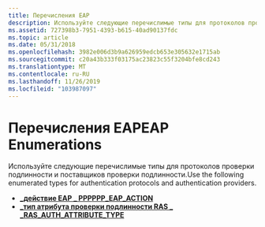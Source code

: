 ```yaml
---
title: Перечисления EAP
description: Используйте следующие перечислимые типы для протоколов проверки подлинности и поставщиков проверки подлинности.
ms.assetid: 727398b3-7951-4393-b615-40ad90137fdc
ms.topic: article
ms.date: 05/31/2018
ms.openlocfilehash: 3982e006d3b9a626959edcb653e305632e1715ab
ms.sourcegitcommit: c20a43b333f03175ac23823c55f3204bfe8cd243
ms.translationtype: MT
ms.contentlocale: ru-RU
ms.lasthandoff: 11/26/2019
ms.locfileid: "103987097"
---
```

# <a name="eap-enumerations"></a><span data-ttu-id="5a956-103">Перечисления EAP</span><span class="sxs-lookup"><span data-stu-id="5a956-103">EAP Enumerations</span></span>

<span data-ttu-id="5a956-104">Используйте следующие перечислимые типы для протоколов проверки подлинности и поставщиков проверки подлинности.</span><span class="sxs-lookup"><span data-stu-id="5a956-104">Use the following enumerated types for authentication protocols and authentication providers.</span></span>

-   [<span data-ttu-id="5a956-105">**\_действие EAP \_ PPP**</span><span class="sxs-lookup"><span data-stu-id="5a956-105">**PPP\_EAP\_ACTION**</span></span>](/windows/desktop/api/Raseapif/ne-raseapif-ppp_eap_action)
-   [<span data-ttu-id="5a956-106">**\_тип атрибута проверки подлинности RAS \_ \_**</span><span class="sxs-lookup"><span data-stu-id="5a956-106">**RAS\_AUTH\_ATTRIBUTE\_TYPE**</span></span>](/windows/win32/api/raseapif/ne-raseapif-ras_auth_attribute_type)

 

 




